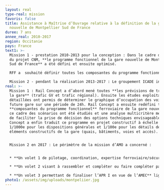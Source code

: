 ```yaml
---
layout: real
type-real: mission
favoris: false
title: Assistance à Maîtrise d’Ouvrage relative à la définition de la gare
  nouvelle de Montpellier Sud de France
duree: 7 ans
annee_real: 2010-2017
region: Occitanie
pays: France
text1: >-
  Mission 1 - prestation 2010-2013 pour la conception : Dans le cadre des études
  du projet CNM, **le programme fonctionnel de la gare nouvelle de Montpellier
  Sud de France** a été défini et ensuite optimisé. 

  RFF a  souhaité définir toutes les composantes du programme fonctionnel ferroviaire de la gare à partir des études de trafic et des études exploitation permettant de définir le nombre de trains passant et avec arrêt par période de 24h. Ensuite les dispositions détaillées du projet et le projet constructif de la gare ont été développés en vue de son adjudication dans le cadre d’un processus PPP. 

  Mission 2 - pendant la réalisation 2013-2017 : Le groupement ICADE intégrant ICADE Promotion (Mandataire), a été désigné par SNCF RESEAU comme titulaire pressenti pour le contrat de partenariat relatif au projet de gare nouvelle Montpellier-Sud de France. ICADE a sollicité Rail Concept dans le cadre d’un **besoin en accompagnement technique et d’expertise pour les sujets sécurité**. ICADE a souhaité compléter cette mission par l’élaboration des dossiers de remontées de preuves du RD-I gare
real: >-
  Mission 1 : Rail Concept a d’abord mené toutes **les prévisions de trafic de
  la gare** (trafic GV et trafic régional). Ensuite les études exploitation
  détaillées ont permis de déterminer le graphique d’occupation des voies de la
  future gare sur une période de 24h. Rail Concept a ensuite redéfini toutes les
  **composantes du programme fonctionnel** ferroviaire de la gare nouvelle. Dans
  ce cadre des scénarios ont été étudiés et une analyse multicritère menée afin
  de faciliter la prise de décision des options techniques envisageables. Rail
  Concept a enfin traduit ce programme en projet constructif à échelle 1/2000ème
  1/1000e pour les dispositions générales et 1/100e pour les détails des
  éléments constructifs de la gare (quais, bâtiments, voies et accès).  


  Mission 2 en 2017 : Le périmètre de la mission d’AMO a concerné :


  * **Un volet 1 de pilotage, coordination, expertise ferroviaire/sécurité et contrôle du processus** pour le compte d’ICADE, permettant d’accompagner techniquement ICADE sur les questions sécurité en cours.  Ce volet incluait les réunions avec les partenaires d’ICADE (SNCF Réseau, Oc Via Construction et groupement Fondeville) et en particulier les réunions ISIP avec la préparation des réponses aux questions de l’EPSF.

  * **Un volet 2 visant à rassembler et compléter ou faire compléter par les partenaires ISIP les remontées de preuves** pour les exigences de sécurité aux interfaces tant vis-à-vis des audits CERTIFER que du dossier de sécurité ligne pour l’EPSF. La présente prestation pilotait la production de documents de remontées de preuves avec l’établissement des bordereaux et des P.V. de remise des livrables fournis par ICADE à Oc’Via après une première validation par Rail Concept

  * **Un volet 3 permettant de finaliser l’APR I en vue de l’AMEC** ligne en fonction du planning de mise en service (mise en exploitation de la ligne le 5 octobre 2017).
photo1: /assets/img/uploads/montpeliier.jpg
---
```

